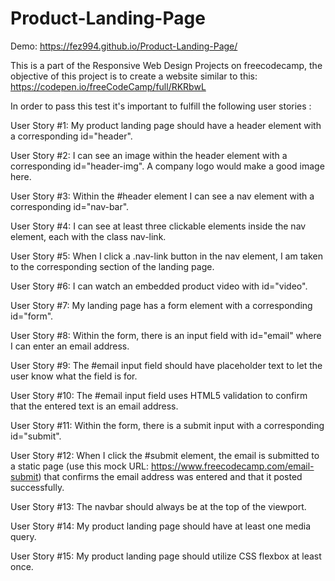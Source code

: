 # Product-Landing-Page

Demo: https://fez994.github.io/Product-Landing-Page/

This is a part of the Responsive Web Design Projects on freecodecamp, the objective of this project is to create a website similar to this: https://codepen.io/freeCodeCamp/full/RKRbwL




In order to pass this test it's important to fulfill the following user stories :



User Story #1: My product landing page should have a header element with a corresponding id="header".





User Story #2: I can see an image within the header element with a corresponding id="header-img". A company logo would make a good image here.





User Story #3: Within the #header element I can see a nav element with a corresponding id="nav-bar".





User Story #4: I can see at least three clickable elements inside the nav element, each with the class nav-link.





User Story #5: When I click a .nav-link button in the nav element, I am taken to the corresponding section of the landing page.




User Story #6: I can watch an embedded product video with id="video".




User Story #7: My landing page has a form element with a corresponding id="form".




User Story #8: Within the form, there is an input field with id="email" where I can enter an email address.




User Story #9: The #email input field should have placeholder text to let the user know what the field is for.




User Story #10: The #email input field uses HTML5 validation to confirm that the entered text is an email address.





User Story #11: Within the form, there is a submit input with a corresponding id="submit".





User Story #12: When I click the #submit element, the email is submitted to a static page (use this mock URL: https://www.freecodecamp.com/email-submit) that confirms the email address was entered and that it posted successfully.





User Story #13: The navbar should always be at the top of the viewport.





User Story #14: My product landing page should have at least one media query.





User Story #15: My product landing page should utilize CSS flexbox at least once.


